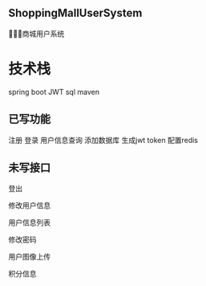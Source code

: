 ## ShoppingMallUserSystem
🐣🐣🐣商城用户系统

# 技术栈

spring boot
JWT
sql
maven


## 已写功能

注册
登录
用户信息查询
添加数据库
生成jwt token
配置redis


## 未写接口

登出

修改用户信息

用户信息列表

修改密码

用户图像上传

积分信息






